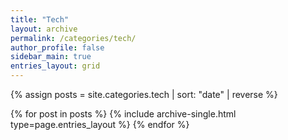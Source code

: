```yaml
---
title: "Tech"
layout: archive
permalink: /categories/tech/
author_profile: false
sidebar_main: true
entries_layout: grid
---
```


{% assign posts = site.categories.tech 
  | sort: "date" 
  | reverse %}

{% for post in posts %}
  {% include archive-single.html type=page.entries_layout %}
{% endfor %}
